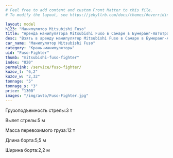```yaml
---
# Feel free to add content and custom Front Matter to this file.
# To modify the layout, see https://jekyllrb.com/docs/themes/#overriding-theme-defaults

layout: model
h123: "Манипулятор Mitsubishi Fuso"
title: "Аренда манипулятора Mitsubishi Fuso в Самаре в Бумеранг-АвтоТранс"
desc: "Взять в аренду манипулятор Mitsubishi Fuso в Самаре в Бумеранг-АвтоТранс"
car_name: "Манипулятор Mitsubishi Fuso"
category: "Краны-манипуляторы"
uid: "Fuso-Fighter"
thumb: "mitsubishi-fuso-fighter"
index: "020"
permalink: /service/fuso-fighter/
kuzov_l: "6,2"
kuzov_w: "2,32"
tonnage: "5"
tonnage_s: "3"
price: "1300"
images: "/img/avto/Fuso-Fighter.jpg"
---
```


<span>Грузоподъемность стрелы:</span><span>3 т</span>

<span>Вылет стрелы:</span><span>5 м</span>

<span>Масса перевозимого груза:</span><span>12 т</span>

<span>Длина борта:</span><span>5,5 м</span>

<span>Ширина борта:</span><span>2,2 м</span>
